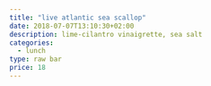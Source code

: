 ```yaml
---
title: "live atlantic sea scallop"
date: 2018-07-07T13:10:30+02:00
description: lime-cilantro vinaigrette, sea salt
categories:
  - lunch
type: raw bar
price: 18
---
```


